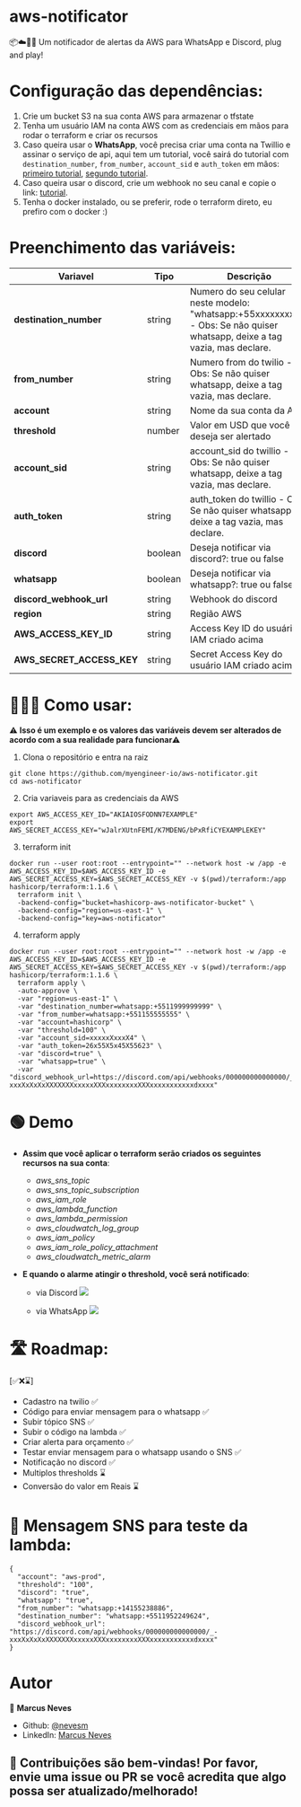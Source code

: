 # **aws-notificator**
📦☁️🔔💬 Um notificador de alertas da AWS para WhatsApp e Discord, plug and play!


# **Configuração das dependências**:
  1. Crie um bucket S3 na sua conta AWS para armazenar o tfstate
  2. Tenha um usuário IAM na conta AWS com as credenciais em mãos para rodar o terraform e criar os recursos
  3. Caso queira usar o **WhatsApp**, você precisa criar uma conta na Twillio e assinar o serviço de api, aqui tem um tutorial, você sairá do tutorial com `destination_number`, `from_number`, `account_sid` e `auth_token` em mãos: [primeiro tutorial](https://www.twilio.com/docs/whatsapp/tutorial/requesting-access-to-whatsapp), [segundo tutorial](https://www.twilio.com/docs/whatsapp/tutorial/send-and-receive-media-messages-whatsapp-python#gather-your-twilio-account-information).
  4. Caso queira usar o discord, crie um webhook no seu canal e copie o link: [tutorial](https://support.discord.com/hc/pt-br/articles/228383668-Usando-Webhooks).
  5. Tenha o docker instalado, ou se preferir, rode o terraform direto, eu prefiro com o docker :)

# **Preenchimento das variáveis**:
| **Variavel**              | **Tipo** | **Descrição**                                                                                                               |
|---------------------------|----------|-----------------------------------------------------------------------------------------------------------------------------|
| **destination_number**    | string   | Numero do seu celular neste modelo: "whatsapp:+55xxxxxxxxxx" - Obs: Se não quiser whatsapp, deixe a tag vazia, mas declare. |
| **from_number**           | string   | Numero from do twilio - Obs: Se não quiser whatsapp, deixe a tag vazia, mas declare.                                        |
| **account**               | string   | Nome da sua conta da AWS                                                                                                    |
| **threshold**             | number   | Valor em USD que você deseja ser alertado                                                                                   |
| **account_sid**           | string   | account_sid do twillio - Obs: Se não quiser whatsapp, deixe a tag vazia, mas declare.                                       |
| **auth_token**            | string   | auth_token do twillio - Obs: Se não quiser whatsapp, deixe a tag vazia, mas declare.                                        |
| **discord**               | boolean  | Deseja notificar via discord?: true ou false                                                                                |
| **whatsapp**              | boolean  | Deseja notificar via whatsapp?: true ou false                                                                               |
| **discord_webhook_url**   | string   | Webhook do discord                                                                                                          |
| **region**                | string   | Região AWS                                                                                                                  |
| **AWS_ACCESS_KEY_ID**     | string   | Access Key ID do usuário IAM criado acima                                                                                   |
| **AWS_SECRET_ACCESS_KEY** | string   | Secret Access Key do usuário IAM criado acima                                                                               |

# **👨🏻‍🏫 Como usar**:
⚠️ **Isso é um exemplo e os valores das variáveis devem ser alterados de acordo com a sua realidade para funcionar⚠️**

1. Clona o repositório e entra na raiz
```
git clone https://github.com/myengineer-io/aws-notificator.git
cd aws-notificator
```
2. Cria variaveis para as credenciais da AWS
```
export AWS_ACCESS_KEY_ID="AKIAIOSFODNN7EXAMPLE"
export AWS_SECRET_ACCESS_KEY="wJalrXUtnFEMI/K7MDENG/bPxRfiCYEXAMPLEKEY"
```

3. terraform init
```
docker run --user root:root --entrypoint="" --network host -w /app -e AWS_ACCESS_KEY_ID=$AWS_ACCESS_KEY_ID -e AWS_SECRET_ACCESS_KEY=$AWS_SECRET_ACCESS_KEY -v $(pwd)/terraform:/app hashicorp/terraform:1.1.6 \
  terraform init \
  -backend-config="bucket=hashicorp-aws-notificator-bucket" \
  -backend-config="region=us-east-1" \
  -backend-config="key=aws-notificator"
```

4. terraform apply
```
docker run --user root:root --entrypoint="" --network host -w /app -e AWS_ACCESS_KEY_ID=$AWS_ACCESS_KEY_ID -e AWS_SECRET_ACCESS_KEY=$AWS_SECRET_ACCESS_KEY -v $(pwd)/terraform:/app hashicorp/terraform:1.1.6 \
  terraform apply \
  -auto-approve \
  -var "region=us-east-1" \
  -var "destination_number=whatsapp:+5511999999999" \
  -var "from_number=whatsapp:+551155555555" \
  -var "account=hashicorp" \
  -var "threshold=100" \
  -var "account_sid=xxxxxXxxxX4" \
  -var "auth_token=26x55X5x45X55623" \
  -var "discord=true" \
  -var "whatsapp=true" \
  -var "discord_webhook_url=https://discord.com/api/webhooks/000000000000000/_-xxxXxXxXxXXXXXXXxxxxxXXXxxxxxxxxXXXxxxxxxxxxxxdxxxx"
```
# **🟢 Demo**
- **Assim que você aplicar o terraform serão criados os seguintes recursos na sua conta**:
  - *aws_sns_topic*
  - *aws_sns_topic_subscription*
  - *aws_iam_role*
  - *aws_lambda_function*
  - *aws_lambda_permission*
  - *aws_cloudwatch_log_group*
  - *aws_iam_policy*
  - *aws_iam_role_policy_attachment*
  - *aws_cloudwatch_metric_alarm*

- **E quando o alarme atingir o threshold, você será notificado**:
  - via Discord
  ![](https://i.imgur.com/TwnnkDb.png)

  - via WhatsApp
  ![](https://i.imgur.com/kOv8LMe.png)


# **🛣️ Roadmap**:
[✅❌⌛]
- Cadastro na twilio ✅
- Código para enviar mensagem para o whatsapp ✅
- Subir tópico SNS ✅
- Subir o código na lambda ✅
- Criar alerta para orçamento ✅
- Testar enviar mensagem para o whatsapp usando o SNS ✅
- Notificação no discord ✅
- Multiplos thresholds ⌛
- Conversão do valor em Reais ⌛

# **📩 Mensagem SNS para teste da lambda**:
```
{
  "account": "aws-prod",
  "threshold": "100",
  "discord": "true",
  "whatsapp": "true",
  "from_number": "whatsapp:+14155238886",
  "destination_number": "whatsapp:+5511952249624",
  "discord_webhook_url": "https://discord.com/api/webhooks/000000000000000/_-xxxXxXxXxXXXXXXXxxxxxXXXxxxxxxxxXXXxxxxxxxxxxxdxxxx"
}
```
# **Autor**
👤 **Marcus Neves**
* Github: [@nevesm](https://github.com/nevesm)
* LinkedIn: [Marcus Neves](https://www.linkedin.com/in/mnevesti/)

## 🤝 **Contribuições são bem-vindas! Por favor, envie uma issue ou PR se você acredita que algo possa ser atualizado/melhorado!**
